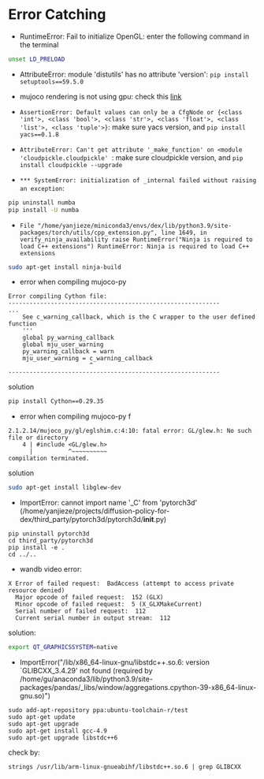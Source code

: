 # Error Catching
- RuntimeError: Fail to initialize OpenGL: enter the following command in the terminal
```bash
unset LD_PRELOAD
```

- AttributeError: module 'distutils' has no attribute 'version': `pip install setuptools==59.5.0`

- mujoco rendering is not using gpu: check this [link](https://github.com/openai/mujoco-py/issues/493)

- `AssertionError: Default values can only be a CfgNode or {<class 'int'>, <class 'bool'>, <class 'str'>, <class 'float'>, <class 'list'>, <class 'tuple'>}`: make sure yacs version, and `pip install yacs==0.1.8`

- `AttributeError: Can't get attribute '_make_function' on <module 'cloudpickle.cloudpickle' `: make sure cloudpickle version, and `pip install cloudpickle --upgrade`

- `*** SystemError: initialization of _internal failed without raising an exception`:
```bash
pip uninstall numba
pip install -U numba
```

- `File "/home/yanjieze/miniconda3/envs/dex/lib/python3.9/site-packages/torch/utils/cpp_extension.py", line 1649, in verify_ninja_availability
    raise RuntimeError("Ninja is required to load C++ extensions")
RuntimeError: Ninja is required to load C++ extensions`
```bash
sudo apt-get install ninja-build
```

- error when compiling mujoco-py 
```
Error compiling Cython file:
------------------------------------------------------------
...
    See c_warning_callback, which is the C wrapper to the user defined function
    '''
    global py_warning_callback
    global mju_user_warning
    py_warning_callback = warn
    mju_user_warning = c_warning_callback
                       ^
------------------------------------------------------------
```
solution
```bash
pip install Cython==0.29.35
```

- error when compiling mujoco-py f
```
2.1.2.14/mujoco_py/gl/eglshim.c:4:10: fatal error: GL/glew.h: No such file or directory
    4 | #include <GL/glew.h>
      |          ^~~~~~~~~~~
compilation terminated.
```
solution
```bash
sudo apt-get install libglew-dev
```




- ImportError: cannot import name '_C' from 'pytorch3d' (/home/yanjieze/projects/diffusion-policy-for-dex/third_party/pytorch3d/pytorch3d/__init__.py)
```
pip uninstall pytorch3d
cd third_party/pytorch3d
pip install -e .
cd ../..
```

- wandb video error:
```
X Error of failed request:  BadAccess (attempt to access private resource denied)
  Major opcode of failed request:  152 (GLX)
  Minor opcode of failed request:  5 (X_GLXMakeCurrent)
  Serial number of failed request:  112
  Current serial number in output stream:  112
```
solution:
```bash
export QT_GRAPHICSSYSTEM=native
```


- ImportError("/lib/x86_64-linux-gnu/libstdc++.so.6: version `GLIBCXX_3.4.29' not found (required by /home/gu/anaconda3/lib/python3.9/site-packages/pandas/_libs/window/aggregations.cpython-39-x86_64-linux-gnu.so)")
```
sudo add-apt-repository ppa:ubuntu-toolchain-r/test
sudo apt-get update
sudo apt-get upgrade
sudo apt-get install gcc-4.9
sudo apt-get upgrade libstdc++6
```
check by:
```
strings /usr/lib/arm-linux-gnueabihf/libstdc++.so.6 | grep GLIBCXX
```

